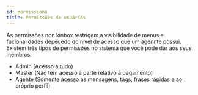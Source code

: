 ```yaml
---
id: permissions
title: Permissões de usuários
---
```


As permissões non kinbox restrigem a visibilidade de menus e fucionalidades depededo do nível de acesso que um agennte possui.
Existem três tipos de permissões no sistema que você pode dar aos seus membros:
- Admin (Acesso a tudo)
- Master (Não tem acesso a parte relativo a pagamento)
- Agente (Somente acesso as mensagens, tags, frases rápidas e ao próprio perfil)